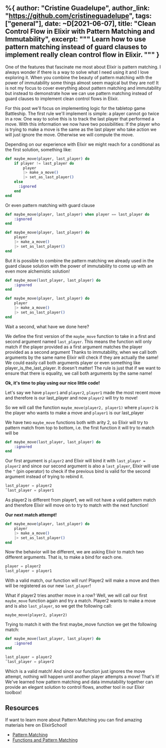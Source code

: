 %{
    author: "Cristine Guadelupe",
    author_link: "https://github.com/cristineguadelupe",
    tags: ["general"],
    date: ~D[2021-06-07],
    title: "Clean Control Flow in Elixir with Pattern Matching and Immutability",
    excerpt: """
    Learn how to use pattern matching instead of guard clauses to implement really clean control flow in Elixir.
    """
}
---

One of the features that fascinate me most about Elixir is pattern matching. I always wonder if there is a way to solve what I need using it and I love exploring it. When you combine the beauty of pattern matching with the power of immutability some things almost seem magical but they are not!
It is not my focus to cover everything about pattern matching and immutability but instead to demonstrate how we can use pattern matching instead of guard clauses to implement clean control flows in Elixir.

For this post we'll focus on implementing logic for the tabletop game Battleship. The first rule we'll implement is simple: a player cannot go twice in a row. One way to solve this is to track the last player that performed a move.
With this information we now have two possibilities: If the player who is trying to make a move is the same as the last player who take action we will just ignore the move. Otherwise we will compute the move.

Depending on our experience with Elixir we might reach for a conditional as the first solution, something like:

```elixir
def maybe_move(player, last_player) do
    if player != last_player do
        player
        |> make_a_move()
        |> set_as_last_player()
    else
      :ignored
    end
end
```

Or even pattern matching with guard clause

```elixir
def maybe_move(player, last_player) when player == last_player do
    :ignored
end

def maybe_move(player, last_player) do
    player
    |> make_a_move()
    |> set_as_last_player()
end
```

But it is possible to combine the pattern matching we already used in the guard clause solution with the power of immutability to come up with an even more alchemistic solution!

```elixir
def maybe_move(last_player, last_player) do
    :ignored
end

def maybe_move(player, last_player) do
    player
    |> make_a_move()
    |> set_as_last_player()
end
```

Wait a second, what have we done here?

We define the first version of the `maybe_move` function to take in a first and second argument named `last_player`. This means the function will only match if the player provided as a first argument matches the player provided as a second argument
Thanks to immutability, when we call both arguments by the same name Elixir will check if they are actually the same!
We could easily call both arguments player or even something like player_is_the_last_player. It doesn't matter! The rule is just that if we want to ensure that there is equality, we call both arguments by the same name!

**Ok, it's time to play using our nice little code!**

Let's say we have `player1` and `player2`, `player1` made the most recent move and therefore is our last_player and now `player2` will try to move!

So we will call the function `maybe_move(player2, player1)` where `player2` is the player who wants to make a move and `player1` is our last_player

We have two `maybe_move` functions both with arity 2, so Elixir will try to pattern match from top to bottom, i.e. the first function it will try to match will be

```elixir
def maybe_move(last_player, last_player) do
    :ignored
end
```

Our first argument is `player2` and Elixir will bind it with `last_player = player2` and since our second argument is also a `last_player`, Elixir will use the `^` (pin operator) to check if the previous bind is valid for the second argument instead of trying to rebind it.

```elixir
last_player = player2
ˆlast_player = player1
```

As player2 is different from player1, we will not have a valid pattern match and therefore Elixir will move on to try to match with the next function!

**Our next match attempt!**

```elixir
def maybe_move(player, last_player) do
    player
    |> make_a_move()
    |> set_as_last_player()
end
```

Now the behavior will be different, we are asking Elixir to match two different arguments. That is, to make a bind for each one.

```elixir
player = player2
last_player = player1
```

With a valid match, our function will run! Player2 will make a move and then will be registered as our new `last_player`!

What if player2 tries another move in a row?
Well, we will call our first `maybe_move` function again and try a match. Player2 wants to make a move and is also `last_player`, so we get the following call:

`maybe_move(player2, player2)`

Trying to match it with the first maybe_move function we get the following match:

```elixir
def maybe_move(last_player, last_player) do
    :ignored
end
```

```elixir
last_player = player2
ˆlast_player = player2
```

Which is a valid match! And since our function just ignores the move attempt, nothing will happen until another player attempts a move!
That's it! We've learned how pattern matching and data immutability together can provide an elegant solution to control flows, another tool in our Elixir toolbox!

## Resources

If want to learn more about Pattern Matching you can find amazing materiais here on ElixirSchool!

* [Pattern Matching](https://elixirschool.com/en/lessons/basics/pattern-matching/)
* [Functions and Pattern Matching](https://elixirschool.com/en/lessons/basics/functions/#functions-and-pattern-matching)
